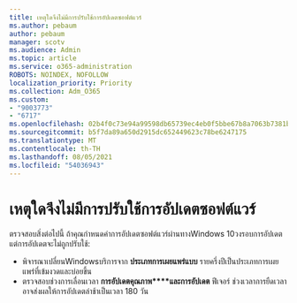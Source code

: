 ```yaml
---
title: เหตุใดจึงไม่มีการปรับใช้การอัปเดตซอฟต์แวร์
ms.author: pebaum
author: pebaum
manager: scotv
ms.audience: Admin
ms.topic: article
ms.service: o365-administration
ROBOTS: NOINDEX, NOFOLLOW
localization_priority: Priority
ms.collection: Adm_O365
ms.custom:
- "9003773"
- "6717"
ms.openlocfilehash: 02b4f0c73e94a99598db65739ec4eb0f5bbe67b8a7063b7381b9e6f59efd8c12
ms.sourcegitcommit: b5f7da89a650d2915dc652449623c78be6247175
ms.translationtype: MT
ms.contentlocale: th-TH
ms.lasthandoff: 08/05/2021
ms.locfileid: "54036943"
---
```

# <a name="why-software-updates-are-not-being-deployed"></a>เหตุใดจึงไม่มีการปรับใช้การอัปเดตซอฟต์แวร์

ตรวจสอบสิ่งต่อไปนี้ ถ้าคุณกําหนดค่าการอัปเดตซอฟต์แวร์ผ่านทางWindows 10วงรอบการอัปเดต แต่การอัปเดตจะไม่ถูกปรับใช้:  

- พิจารณาเปลี่ยนWindowsบริการจาก **ประเภทการเผยแพร่แบบ** รายครึ่งปีเป็นประเภทการเผยแพร่ที่เข้มงวดและบ่อยขึ้น  
- ตรวจสอบช่วงการเลื่อนเวลา **การอัปเดตคุณภาพ****และการอัปเดต** ฟีเจอร์ ช่วงเวลาการยืดเวลาอาจส่งผลให้การอัปเดตล่าช้าเป็นเวลา 180 วัน
